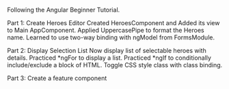 Following the Angular Beginner Tutorial.

Part 1: Create Heroes Editor
Created HeroesComponent and Added its view to Main AppComponent.
Applied UppercasePipe to format the Heroes name.
Learned to use two-way binding with ngModel from FormsModule.

Part 2: Display Selection List
Now display list of selectable heroes with details.
Practiced *ngFor to display a list.
Practiced *ngIf to conditionally include/exclude a block of HTML.
Toggle CSS style class with class binding.

Part 3: Create a feature component
